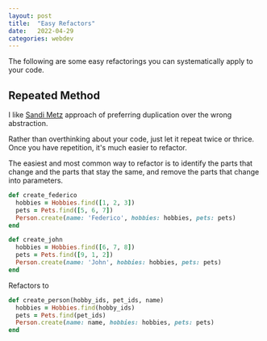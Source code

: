 ```yaml
---
layout: post
title:  "Easy Refactors"
date:   2022-04-29
categories: webdev
---
```


The following are some easy refactorings you can systematically apply to your
code.

## Repeated Method
I like [Sandi Metz](https://sandimetz.com/) approach of preferring duplication
over the wrong abstraction.

Rather than overthinking about your code, just let it repeat twice or thrice.
Once you have repetition, it's much easier to refactor.

The easiest and most common way to refactor is to identify the parts that
change and the parts that stay the same, and remove the parts that change into
parameters.

```ruby
def create_federico
  hobbies = Hobbies.find([1, 2, 3])
  pets = Pets.find([5, 6, 7])
  Person.create(name: 'Federico', hobbies: hobbies, pets: pets)
end

def create_john
  hobbies = Hobbies.find([6, 7, 8])
  pets = Pets.find([9, 1, 2])
  Person.create(name: 'John', hobbies: hobbies, pets: pets)
end
```

Refactors to

```ruby
def create_person(hobby_ids, pet_ids, name)
  hobbies = Hobbies.find(hobby_ids)
  pets = Pets.find(pet_ids)
  Person.create(name: name, hobbies: hobbies, pets: pets)
end
```
